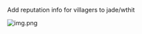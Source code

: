 Add reputation info for villagers to jade/wthit

![img.png](https://github.com/SettingDust/ReputationViewer/img.png?raw=true)
